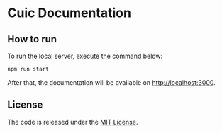 # Cuic Documentation

## How to run

To run the local server, execute the command below:
```bash
npm run start
```
After that, the documentation will be available on [http://localhost:3000]().

## License

The code is released under the [MIT License](http://www.opensource.org/licenses/MIT).
